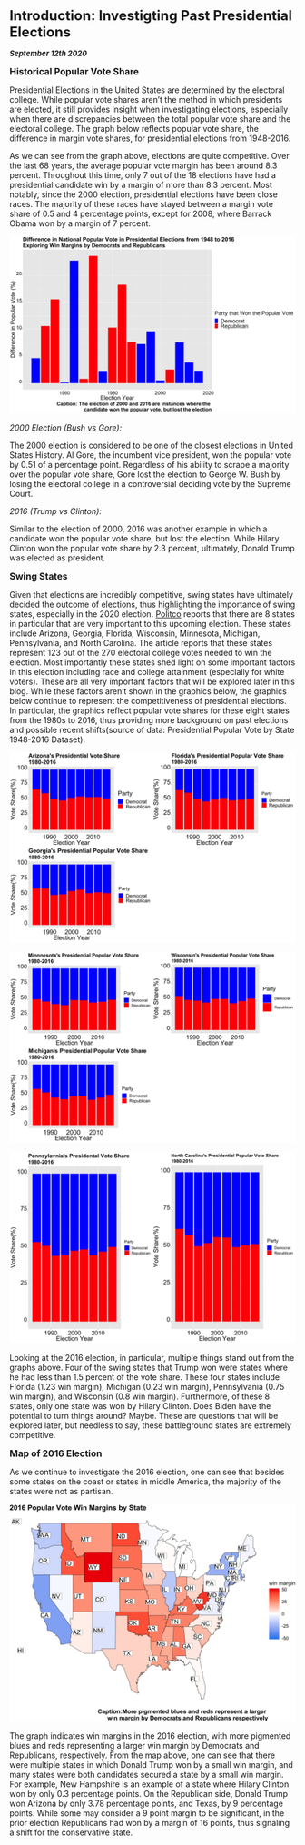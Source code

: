 **<font size="5"> Introduction: Investigting Past Presidential Elections </font>**

_**<font size="2"> September 12th 2020 </font>**_



**<font size="3"> Historical Popular Vote Share </font>**


Presidential Elections in the United States are determined by the electoral college. While popular vote shares aren’t the method in which presidents are elected, it still provides insight when investigating elections, especially when there are discrepancies between the total popular vote share and the electoral college. The graph below reflects popular vote share, the difference in margin vote shares, for presidential elections from 1948-2016.

As we can see from the graph above, elections are quite competitive. Over the last 68 years, the average popular vote margin has been around 8.3 percent. Throughout this time, only 7 out of the 18 elections have had a presidential candidate win by a margin of more than 8.3 percent. Most notably, since the 2000 election, presidential elections have been close races. The majority of these races have stayed between a margin vote share of 0.5 and 4 percentage points, except for 2008, where Barrack Obama won by a margin of 7 percent. 

![Historical Popular Vote Share](PV_historical.png)


_2000 Election (Bush vs Gore):_

The 2000 election is considered to be one of the closest elections in United States History. Al Gore, the incumbent vice president, won the popular vote by 0.51 of a percentage point. Regardless of his ability to scrape a majority over the popular vote share, Gore lost the election to George W. Bush by losing the electoral college in a controversial deciding vote by the Supreme Court.

_2016 (Trump vs Clinton):_

Similar to the election of 2000, 2016 was another example in which a candidate won the popular vote share, but lost the election. While Hilary Clinton won the popular vote share by 2.3 percent, ultimately, Donald Trump was elected as president. 



**<font size="3"> Swing States </font>**

Given that elections are incredibly competitive, swing states have ultimately decided the outcome of elections, thus highlighting the importance of swing states, especially in the 2020 election. [Politco](https://www.politico.com/news/2020/09/08/swing-states-2020-presidential-election-409000) reports that there are 8 states in particular that are very important to this upcoming election. These states include Arizona, Georgia, Florida, Wisconsin, Minnesota, Michigan, Pennsylvania, and North Carolina. The article reports that these states represent 123 out of the 270 electoral college votes needed to win the election. Most importantly these states shed light on some important factors in this election including race and college attainment (especially for white voters). These are all very important factors that will be explored later in this blog. While these factors aren’t shown in the graphics below, the graphics below continue to represent the competitiveness of presidential elections. In particular, the graphics reflect popular vote shares for these eight states from the 1980s to 2016, thus providing more background on past elections and possible recent shifts(source of data: Presidential Popular Vote by State 1948-2016 Dataset).


![Historial Vote Share for Swing States in the South](PV_southern_states_historical.png)

![Historial Vote Share for Swing States in the Midwest](PV_midwest_states_historical.png)

![Historial Vote Share for Swing States in the East Coast](PV_coast_states_historical.png)

Looking at the 2016 election, in particular, multiple things stand out from the graphs above. Four of the swing states that Trump won were states where he had less than 1.5 percent of the vote share. These four states include Florida (1.23 win margin), Michigan (0.23 win margin), Pennsylvania (0.75 win margin), and Wisconsin (0.8 win margin). Furthermore, of these 8 states, only one state was won by Hilary Clinton. Does Biden have the potential to turn things around? Maybe. These are questions that will be explored later, but needless to say, these battleground states are extremely competitive. 



**<font size="3"> Map of 2016 Election </font>**


As we continue to investigate the 2016 election, one can see that besides some states on the coast or states in middle America, the majority of the states were not as partisan. 

![Map of Vote Shares in the 2016 Election ](Intro_Map.png)


The graph indicates win margins in the 2016 election, with more pigmented blues and reds representing a larger win margin by Democrats and Republicans, respectively. From the map above, one can see that there were multiple states in which Donald Trump won by a small win margin, and many states were both candidates secured a state by a small win margin. For example, New Hampshire is an example of a state where Hilary Clinton won by only 0.3 percentage points. On the Republican side, Donald Trump won Arizona by only 3.78 percentage points, and Texas, by 9 percentage points. While some may consider a 9 point margin to be significant, in the prior election Republicans had won by a margin of 16 points, thus signaling a shift for the conservative state. 
